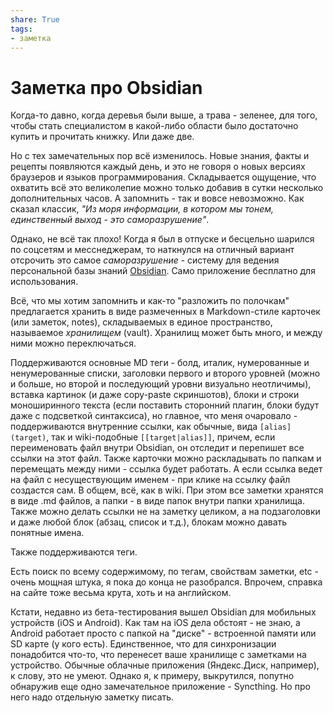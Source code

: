 ```yaml
---
share: True
tags: 
- заметка
---
```

# Заметка про Obsidian
Когда-то давно, когда деревья были выше, а трава - зеленее, для того, чтобы стать специалистом в какой-либо области было достаточно купить и прочитать книжку. Или даже две. 

Но с тех замечательных пор всё изменилось. Новые знания, факты и рецепты появляются каждый день, и это не говоря о новых версиях браузеров и языков программирования. Складывается ощущение, что охватить всё это великолепие можно только добавив в сутки несколько дополнительных часов. А запомнить - так и вовсе невозможно. Как сказал классик, _"Из моря информации, в котором мы тонем, единственный выход - это саморазрушение"_. 

Однако, не всё так плохо! Когда я был в отпуске и бесцельно шарился по соцсетям и месснеджерам, то наткнулся на отличный вариант отсрочить это самое *саморазрушение* - систему для ведения персональной базы знаний [Obsidian](https://obsidian.md/). Само приложение бесплатно для использования.

Всё, что мы хотим запомнить и как-то "разложить по полочкам" предлагается хранить в виде размеченных в Markdown-стиле карточек (или заметок, notes), складываемых в единое пространство, называемое *хранилищем* (vault). Хранилищ может быть много, и между ними можно переключаться.

Поддерживаются основные MD теги - болд, италик, нумерованные и ненумерованные списки, заголовки первого и второго уровней (можно и больше, но второй и последующий уровни визуально неотличимы), вставка картинок (и даже copy-paste скриншотов), блоки и строки моноширинного текста (если поставить сторонний плагин, блоки будут даже с подсветкой синтаксиса), но главное, что меня очаровало - поддерживаются внутренние ссылки, как обычные, вида `[alias](target)`, так и wiki-подобные `[[target|alias]]`, причем, если переименовать файл внутри Obsidian, он отследит и перепишет все ссылки на этот файл. Также карточки можно раскладывать по папкам и перемещать между ними - ссылка будет работать. А если ссылка ведет на файл с несуществующим именем - при клике на ссылку файл создастся сам. В общем, всё, как в wiki. При этом все заметки хранятся в виде .md файлов, а папки - в виде папок внутри папки хранилища. Также можно делать ссылки не на заметку целиком, а на подзаголовки и даже любой блок (абзац, список и т.д.), блокам можно давать понятные имена. 

Также поддерживаются теги.

Есть поиск по всему содержимому, по тегам, свойствам заметки, etc - очень мощная штука, я пока до конца не разобрался. Впрочем, справка на сайте тоже весьма крута, хоть и на английском.

Кстати, недавно из бета-тестирования вышел Obsidian для мобильных устройств (iOS и Android). Как там на iOS дела обстоят - не знаю, а Android работает просто с папкой на "диске" - встроенной памяти или SD карте (у кого есть). Единственное, что для синхронизации понадобится что-то, что перенесет ваше хранилище с заметками на устройство. Обычные облачные приложения (Яндекс.Диск, например), к слову, это не умеют. Однако я, к примеру, выкрутился, попутно обнаружив еще одно замечательное приложение - Syncthing. Но про него надо отдельную заметку писать.
